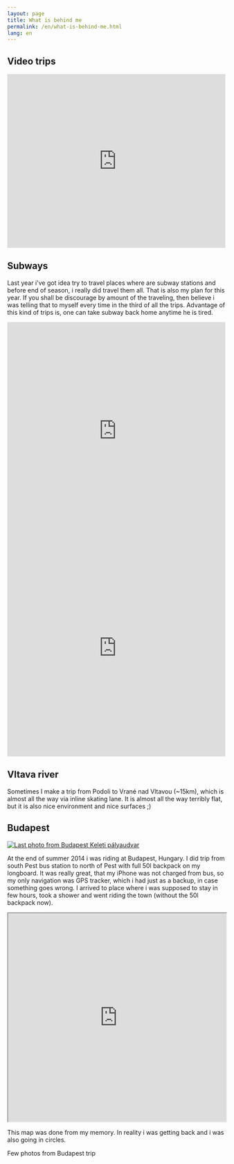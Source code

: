 ```yaml
---
layout: page
title: What is behind me
permalink: /en/what-is-behind-me.html
lang: en
---
```


## Video trips

<iframe width="100%" height="400px" src="https://www.youtube.com/embed/videoseries?list=PLbReVCIZw3JdUxJTONsMY7Elz57mni7Ud" frameborder="0" allowfullscreen></iframe>

## Subways

Last year i've got idea try to travel places where are subway stations and before end of season, i really did travel them all.
That is also my plan for this year. If you shall be discourage by amount of the traveling, then believe i was telling that to myself every time in the third of all the trips.
Advantage of this kind of trips is, one can take subway back home anytime he is tired.

<iframe frameBorder="0" src="http://www.wikiloc.com/wikiloc/spatialArtifacts.do?event=view&id=7229153&measures=on&metricunits=off&title=on&near=off&images=off&maptype=S" width="100%" height="500px"></iframe>

<iframe frameBorder="0" src="http://www.wikiloc.com/wikiloc/spatialArtifacts.do?event=view&id=6640233&measures=on&metricunits=off&title=on&near=off&images=off&maptype=S" width="100%" height="500px"></iframe>

## Vltava river

Sometimes I make a trip from Podoli to Vrané nad Vltavou (~15km), which is almost all the way via inline skating lane.
It is almost all the way terribly flat, but it is also nice environment and nice surfaces ;)

## Budapest

[![Last photo from Budapest Keleti pályaudvar](https://files.app.net/mzjph4K5f.jpg)](https://files.app.net/mzjph4K5f.jpg "Last photo from Budapest Keleti pályaudvar")

At the end of summer 2014 i was riding at Budapest, Hungary. I did trip from south Pest bus station to north of Pest
with full 50l backpack on my longboard. It was really great, that my iPhone was not charged from bus, so my only
navigation was GPS tracker, which i had just as a backup, in case something goes wrong. I arrived to place where i was
supposed to stay in few hours, took a shower and went riding the town (without the 50l backpack now).

<iframe src="https://mapsengine.google.com/map/u/0/embed?mid=zKt86QEB5D7Y.kzG4DDm5rfdQ" width="100%" height="480"></iframe>

This map was done from my memory. In reality i was getting back and i was also going in circles.

Few photos from Budapest trip

<script src="https://apis.google.com/js/platform.js" async defer></script>
<div class="g-post" data-href="https://plus.google.com/+MailoSvetel/posts/AZGTuSXrD3w"></div>
